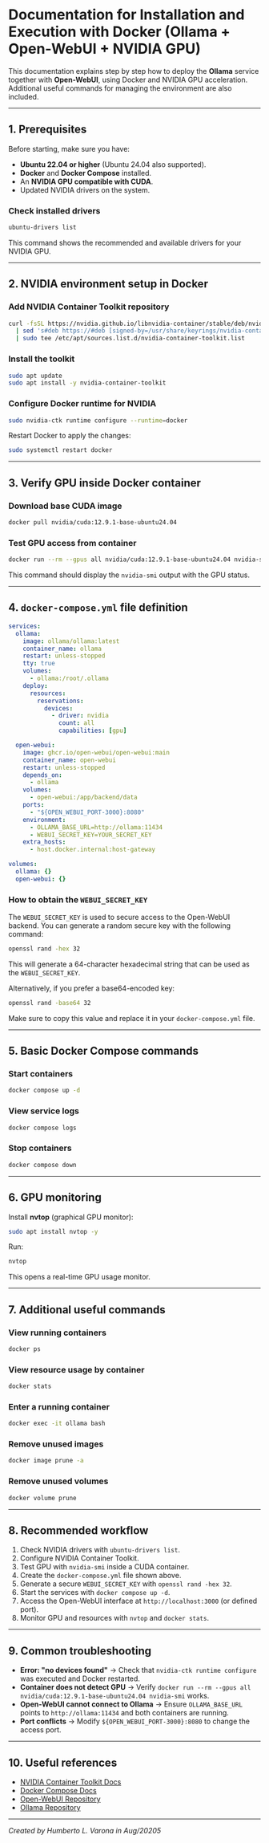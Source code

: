 # Documentation for Installation and Execution with Docker (Ollama + Open-WebUI + NVIDIA GPU)

This documentation explains step by step how to deploy the **Ollama** service together with **Open-WebUI**, using Docker and NVIDIA GPU acceleration. Additional useful commands for managing the environment are also included.

---

## 1. Prerequisites

Before starting, make sure you have:

* **Ubuntu 22.04 or higher** (Ubuntu 24.04 also supported).
* **Docker** and **Docker Compose** installed.
* An **NVIDIA GPU compatible with CUDA**.
* Updated NVIDIA drivers on the system.

### Check installed drivers

```bash
ubuntu-drivers list
```

This command shows the recommended and available drivers for your NVIDIA GPU.

---

## 2. NVIDIA environment setup in Docker

### Add NVIDIA Container Toolkit repository

```bash
curl -fsSL https://nvidia.github.io/libnvidia-container/stable/deb/nvidia-container-toolkit.list  \
  | sed 's#deb https://#deb [signed-by=/usr/share/keyrings/nvidia-container-toolkit-keyring.gpg] https://#'  \
  | sudo tee /etc/apt/sources.list.d/nvidia-container-toolkit.list
```

### Install the toolkit

```bash
sudo apt update
sudo apt install -y nvidia-container-toolkit
```

### Configure Docker runtime for NVIDIA

```bash
sudo nvidia-ctk runtime configure --runtime=docker
```

Restart Docker to apply the changes:

```bash
sudo systemctl restart docker
```

---

## 3. Verify GPU inside Docker container

### Download base CUDA image

```bash
docker pull nvidia/cuda:12.9.1-base-ubuntu24.04
```

### Test GPU access from container

```bash
docker run --rm --gpus all nvidia/cuda:12.9.1-base-ubuntu24.04 nvidia-smi
```

This command should display the `nvidia-smi` output with the GPU status.

---

## 4. `docker-compose.yml` file definition

```yaml
services:
  ollama:
    image: ollama/ollama:latest
    container_name: ollama
    restart: unless-stopped
    tty: true
    volumes:
      - ollama:/root/.ollama
    deploy:
      resources:
        reservations:
          devices:
            - driver: nvidia
              count: all
              capabilities: [gpu]

  open-webui:
    image: ghcr.io/open-webui/open-webui:main
    container_name: open-webui
    restart: unless-stopped
    depends_on:
      - ollama
    volumes:
      - open-webui:/app/backend/data
    ports:
      - "${OPEN_WEBUI_PORT-3000}:8080"
    environment:
      - OLLAMA_BASE_URL=http://ollama:11434
      - WEBUI_SECRET_KEY=YOUR_SECRET_KEY
    extra_hosts:
      - host.docker.internal:host-gateway

volumes:
  ollama: {}
  open-webui: {}
```

### How to obtain the `WEBUI_SECRET_KEY`

The `WEBUI_SECRET_KEY` is used to secure access to the Open-WebUI backend. You can generate a random secure key with the following command:

```bash
openssl rand -hex 32
```

This will generate a 64-character hexadecimal string that can be used as the `WEBUI_SECRET_KEY`.

Alternatively, if you prefer a base64-encoded key:

```bash
openssl rand -base64 32
```

Make sure to copy this value and replace it in your `docker-compose.yml` file.

---

## 5. Basic Docker Compose commands

### Start containers

```bash
docker compose up -d
```

### View service logs

```bash
docker compose logs
```

### Stop containers

```bash
docker compose down
```

---

## 6. GPU monitoring

Install **nvtop** (graphical GPU monitor):

```bash
sudo apt install nvtop -y
```

Run:

```bash
nvtop
```

This opens a real-time GPU usage monitor.

---

## 7. Additional useful commands

### View running containers

```bash
docker ps
```

### View resource usage by container

```bash
docker stats
```

### Enter a running container

```bash
docker exec -it ollama bash
```

### Remove unused images

```bash
docker image prune -a
```

### Remove unused volumes

```bash
docker volume prune
```

---

## 8. Recommended workflow

1. Check NVIDIA drivers with `ubuntu-drivers list`.
2. Configure NVIDIA Container Toolkit.
3. Test GPU with `nvidia-smi` inside a CUDA container.
4. Create the `docker-compose.yml` file shown above.
5. Generate a secure `WEBUI_SECRET_KEY` with `openssl rand -hex 32`.
6. Start the services with `docker compose up -d`.
7. Access the Open-WebUI interface at `http://localhost:3000` (or defined port).
8. Monitor GPU and resources with `nvtop` and `docker stats`.

---

## 9. Common troubleshooting

* **Error: "no devices found"** → Check that `nvidia-ctk runtime configure` was executed and Docker restarted.
* **Container does not detect GPU** → Verify `docker run --rm --gpus all nvidia/cuda:12.9.1-base-ubuntu24.04 nvidia-smi` works.
* **Open-WebUI cannot connect to Ollama** → Ensure `OLLAMA_BASE_URL` points to `http://ollama:11434` and both containers are running.
* **Port conflicts** → Modify `${OPEN_WEBUI_PORT-3000}:8080` to change the access port.

---

## 10. Useful references

* [NVIDIA Container Toolkit Docs](https://docs.nvidia.com/datacenter/cloud-native/container-toolkit/latest/)
* [Docker Compose Docs](https://docs.docker.com/compose/)
* [Open-WebUI Repository](https://github.com/open-webui/open-webui)
* [Ollama Repository](https://github.com/jmorganca/ollama)

---

*Created by Humberto L. Varona in Aug/20205*


